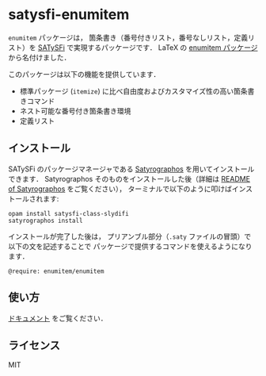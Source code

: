 # satysfi-enumitem

`enumitem` パッケージは，
箇条書き（番号付きリスト，番号なしリスト，定義リスト）を
[SATySFi](https://github.com/gfngfn/SATySFi) で実現するパッケージです．
LaTeX の [enumitem パッケージ](https://www.ctan.org/pkg/enumitem) から名付けました．

このパッケージは以下の機能を提供しています．

- 標準パッケージ (`itemize`) に比べ自由度およびカスタマイズ性の高い箇条書きコマンド
- ネスト可能な番号付き箇条書き環境
- 定義リスト

## インストール

SATySFi のパッケージマネージャである
[Satyrographos](https://github.com/na4zagin3/satyrographos)
を用いてインストールできます．
Satyrographos そのものをインストールした後（詳細は
[README of Satyrographos](https://github.com/na4zagin3/satyrographos/blob/master/README.md)
をご覧ください），
ターミナルで以下のように叩けばインストールされます:

```
opam install satysfi-class-slydifi
satyrographos install
```

インストールが完了した後は，
プリアンブル部分（`.saty` ファイルの冒頭）で以下の文を記述することで
パッケージで提供するコマンドを使えるようになります．

```
@require: enumitem/enumitem
```

## 使い方

[ドキュメント](doc/enumitem.pdf) をご覧ください．


## ライセンス

MIT
